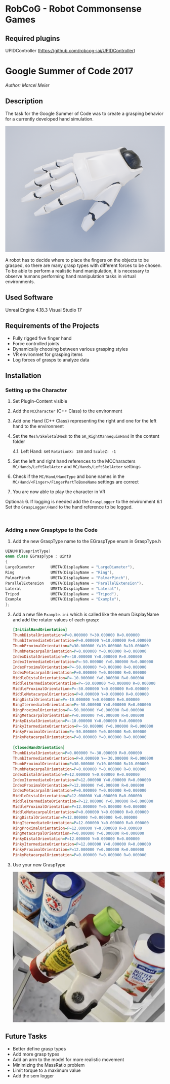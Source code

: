 # RobCoG - **Rob**ot **Co**mmonsense **G**ames 

## Required plugins 
UPIDController (https://github.com/robcog-iai/UPIDController)


# Google Summer of Code 2017
*Author: Marcel Meier*

## Description

The task for the Google Summer of Code was to create a grasping behavior for a currently developed hand simulation. 

![alt text][logo]

A robot has to decide where to place the fingers on the objects to be grasped, so there are many grasp types with different forces to be chosen. 
To be able to perform a realistic hand manipulation, it is necessary to observe humans performing hand manipulation tasks in virtual environments.

## Used Software

Unreal Engine 4.18.3
Visual Studio 17

## Requirements of the Projects

* Fully rigged five finger hand
* Force controlled joints
* Dynamically choosing between various grasping styles
* VR environmet for grasping items
* Log forces of grasps to analyze data

## Installation

### Setting up the Character

1. Set PlugIn-Content visible

2. Add the `MCCharacter` (C++ Class) to the environment

3. Add one Hand (C++ Class) representing the right and one for the left hand to the environment

4. Set the `Mesh/SkeletalMesh` to the `SK_RightMannequinHand` in the content folder

   4.1. Left Hand: set `RotationX: 180` and `ScaleZ: -1`

5. Set the left and right hand references to the MCCharacters `MC/Hands/LeftSkelActor` and `MC/Hands/LeftSkelActor` settings

6. Check if the `MC/Hand/HandType` and bone names in the `MC/Hand/<Finger>/FingerPartToBoneName`  settings are correct

7. You are now able to play the character in VR 

Optional:
6. If logging is needed add the `GraspLogger` to the environment
  6.1 Set the `GraspLogger/Hand` to the hand reference to be logged.

  ​


### Adding a new Grasptype to the Code

1. Add the new GraspType name to the EGraspType enum in GraspType.h

```c++
UENUM(BlueprintType)
enum class EGraspType : uint8
{
LargeDiameter		UMETA(DisplayName = "LargeDiameter"),
Ring				UMETA(DisplayName = "Ring"),
PalmarPinch			UMETA(DisplayName = "PalmarPinch"),
ParallelExtension	UMETA(DisplayName = "ParallelExtension"),
Lateral				UMETA(DisplayName = "Lateral"),
Tripod				UMETA(DisplayName = "Tripod"),
Example				UMETA(DisplayName = "Example"),
};
```

2. Add a new file `Example.ini` which is called like the enum DisplayName and add the rotator values of each grasp:

   ```ini
   [InitialHandOrientation]
   ThumbDistalOrientation=P=0.000000 Y=30.000000 R=0.000000
   ThumbItermediateOrientation=P=0.000000 Y=10.000000 R=0.000000
   ThumbProximalOrientation=P=30.000000 Y=10.000000 R=10.000000
   ThumbMetacarpalOrientation=P=0.000000 Y=0.000000 R=0.000000
   IndexDistalOrientation=P=-10.000000 Y=0.000000 R=0.000000
   IndexItermediateOrientation=P=-50.000000 Y=0.000000 R=0.000000
   IndexProximalOrientation=P=-50.000000 Y=0.000000 R=0.000000
   IndexMetacarpalOrientation=P=0.000000 Y=0.000000 R=0.000000
   MiddleDistalOrientation=P=-10.000000 Y=0.000000 R=0.000000
   MiddleItermediateOrientation=P=-50.000000 Y=0.000000 R=0.000000
   MiddleProximalOrientation=P=-50.000000 Y=0.000000 R=0.000000
   MiddleMetacarpalOrientation=P=0.000000 Y=0.000000 R=0.000000
   RingDistalOrientation=P=-10.000000 Y=0.000000 R=0.000000
   RingItermediateOrientation=P=-50.000000 Y=0.000000 R=0.000000
   RingProximalOrientation=P=-50.000000 Y=0.000000 R=0.000000
   RingMetacarpalOrientation=P=0.000000 Y=0.000000 R=0.000000
   PinkyDistalOrientation=P=-10.000000 Y=0.000000 R=0.000000
   PinkyItermediateOrientation=P=-50.000000 Y=0.000000 R=0.000000
   PinkyProximalOrientation=P=-50.000000 Y=0.000000 R=0.000000
   PinkyMetacarpalOrientation=P=0.000000 Y=0.000000 R=0.000000

   [ClosedHandOrientation]
   ThumbDistalOrientation=P=0.000000 Y=-30.000000 R=0.000000
   ThumbItermediateOrientation=P=0.000000 Y=-30.000000 R=0.000000
   ThumbProximalOrientation=P=30.000000 Y=10.000000 R=10.000000
   ThumbMetacarpalOrientation=P=0.000000 Y=0.000000 R=0.000000
   IndexDistalOrientation=P=12.000000 Y=0.000000 R=0.000000
   IndexItermediateOrientation=P=12.000000 Y=0.000000 R=0.000000
   IndexProximalOrientation=P=12.000000 Y=0.000000 R=0.000000
   IndexMetacarpalOrientation=P=0.000000 Y=0.000000 R=0.000000
   MiddleDistalOrientation=P=12.000000 Y=0.000000 R=0.000000
   MiddleItermediateOrientation=P=12.000000 Y=0.000000 R=0.000000
   MiddleProximalOrientation=P=12.000000 Y=0.000000 R=0.000000
   MiddleMetacarpalOrientation=P=0.000000 Y=0.000000 R=0.000000
   RingDistalOrientation=P=12.000000 Y=0.000000 R=0.000000
   RingItermediateOrientation=P=12.000000 Y=0.000000 R=0.000000
   RingProximalOrientation=P=12.000000 Y=0.000000 R=0.000000
   RingMetacarpalOrientation=P=0.000000 Y=0.000000 R=0.000000
   PinkyDistalOrientation=P=12.000000 Y=0.000000 R=0.000000
   PinkyItermediateOrientation=P=12.000000 Y=0.000000 R=0.000000
   PinkyProximalOrientation=P=12.000000 Y=0.000000 R=0.000000
   PinkyMetacarpalOrientation=P=0.000000 Y=0.000000 R=0.000000
   ```

3. Use your new GraspType

   ![Szenario4-2][scenario]

## Future Tasks

* Better define grasp types
* Add more grasp types
* Add an arm to the model for more realistic movement
* Minimizing the MassRatio problem
* Limit torque to a maximum value
* Add the sem logger


[logo]: Documentation/Img/HandMesh.png "HandMesh"
[scenario]: Documentation/Img/Szenario4-2.png "Scenario4-2"